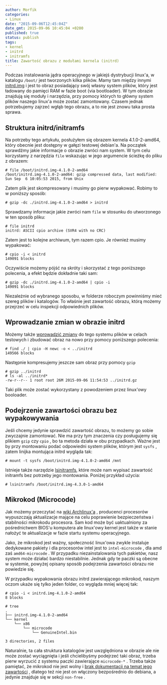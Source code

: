 ```yaml
---
author: Morfik
categories:
- Linux
date: "2015-09-06T12:45:04Z"
date_gmt: 2015-09-06 10:45:04 +0200
published: true
status: publish
tags:
- kernel
- initrd
- initramfs
title: Zawartość obrazu z modułami kernela (initrd)
---
```


Podczas instalowania jądra operacyjnego w jakiejś dystrybucji linux'a, w katalogu `/boot/` jest
tworzonych kilka plików. Mamy tam między innymi
[initrd.img](https://www.ibm.com/developerworks/linux/library/l-initrd/index.html) i jest to obraz
posiadający swój własny system plików, który jest ładowany do pamięci RAM w fazie boot (via
bootloader). W tym obrazie znajdują się moduły i narzędzia, przy pomocy których to główny system
plików naszego linux'a może zostać zamontowany. Czasem jednak potrzebujemy zajrzeć wgłąb tego
obrazu, a to nie jest znowu taka prosta sprawa.

<!--more-->
## Struktura initrd/initramfs

Na potrzeby tego artykułu, posłużyłem się obrazem kernela 4.1.0-2-amd64, który obecnie jest dostępny
w gałęzi testowej debian'a. Na początek sprawdźmy jakie informacje o obrazie zwróci nam system. W
tym celu korzystamy z narzędzia `file` wskazując w jego argumencie ścieżkę do pliku z obrazem:

    # file /boot/initrd.img-4.1.0-2-amd64
    /boot/initrd.img-4.1.0-2-amd64: gzip compressed data, last modified: Sun Sep  6 10:05:53 2015, from Unix

Zatem plik jest skompresowany i musimy go pierw wypakować. Robimy to w poniższy sposób:

    # gzip -dc ./initrd.img-4.1.0-2-amd64 > initrd

Sprawdzamy informacje jakie zwróci nam `file` w stosunku do utworzonego w ten sposób pliku:

    # file initrd
    initrd: ASCII cpio archive (SVR4 with no CRC)

Zatem jest to kolejne archiwum, tym razem cpio. Je również musimy wypakować:

    # cpio -i < initrd
    149091 blocks

Oczywiście możemy pójść na skróty i skorzystać z tego poniższego polecenia, a efekt będzie dokładnie
taki sam:

    # gzip -dc ./initrd.img-4.1.0-2-amd64 | cpio -i
    149091 blocks

Niezależnie od wybranego sposobu, w folderze roboczym powinniśmy mieć szereg plików i katalogów. To
właśnie jest zawartość obrazu, którą możemy przejrzeć w celu inspekcji odpowiednich plików.

## Wprowadzanie zmian w obrazie initrd

Możemy także [wprowadzić zmiany](https://openvz.org/Modifying_initrd_image) do tego systemu plików w
celach testowych i zbudować obraz na nowo przy pomocy poniższego polecenia:

    # find ./ | cpio -H newc -o < ../initrd
    149566 blocks

Następnie kompresujemy jeszcze sam obraz przy pomocy `gzip`

    # gzip ../initrd
    # ls -al ../initrd*
    -rw-r--r-- 1 root root 26M 2015-09-06 11:54:53 ../initrd.gz

Taki plik może zostać wykorzystany z powodzeniem przez linux'owy booloader.

## Podejrzenie zawartości obrazu bez wypakowywania

Jeśli chcemy jedynie sprawdzić zawartość obrazu, to możemy go sobie zwyczajnie zamontować. Nie ma
przy tym znaczenia czy posługujemy się plikiem `gzip` czy `cpio` , bo ta metoda działa w obu
przypadkach. Ważne jest by przy montowaniu podać odpowiedni system plików, którym jest `sysfs` ,
zatem linijka montująca initrd wygląda tak:

    # mount -t sysfs /boot/initrd.img-4.1.0-2-amd64 /mnt

Istnieje także narzędzie
[lsinitramfs](http://manpages.ubuntu.com/manpages/wily/en/man8/lsinitramfs.8.html), które może nam
wypisać zawartość initramfs bez potrzeby jego montowania. Poniżej przykład użycia:

    # lsinitramfs /boot/initrd.img-4.3.0-1-amd64

## Mikrokod (Microcode)

Jak możemy przeczytać na [wiki Archlinux'a](https://wiki.archlinux.org/index.php/Microcode) ,
producenci procesorów wypuszczają aktualizacje mające na celu poprawienie bezpieczeństwa i
stabilności mikrokodu procesora. Sam kod może być uaktualniony za pośrednictwem BIOS'u komputera
ale linux'owy kernel jest także w stanie nałożyć te aktualizacje w fazie startu systemu
operacyjnego.

Jako, że mikrokod jest ważny, społeczność linux'owa zwykle instaluje dedykowane pakiety i dla
procesorów intel jest to `intel-microcode` , dla amd zaś `amd64-microcode` . W przypadku
niezainstalowania tych pakietów, nasz system może działać bardzo niestabilnie. Jednak gdy te paczki
są obecne w systemie, powyżej opisany sposób podejrzenia zawartości obrazu nie powiedzie się.

W przypadku wypakowania obrazu initrd zawierającego mikrokod, naszym oczom ukaże się tylko jeden
folder, co wygląda mniej więcej tak:

    # cpio -i < initrd.img-4.1.0-2-amd64
    8 blocks

    # tree
    .
    ├── initrd.img-4.1.0-2-amd64
    └── kernel
        └── x86
            └── microcode
                └── GenuineIntel.bin

    3 directories, 2 files

Naturalnie, ta cała struktura katalogów jest uwzględniona w obrazie ale nie może zostać wyciągnięta
i jeśli chcielibyśmy podejrzeć taki obraz, trzeba pierw wyrzucić z systemu paczki zawierające
`microcode-*` . Trzeba także pamiętać, że mikrokod nie jest wolny i [brak dokumentacji na temat jego
zawartości](http://stackoverflow.com/questions/4366837/what-is-intel-microcode) , dlatego też nie
jest on włączony bezpośrednio do debiana, a jedynie znajduje się w sekcji `non-free` .

